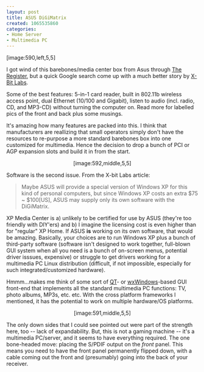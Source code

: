 ```yaml
--- 
layout: post
title: ASUS DiGiMatrix
created: 1065535860
categories: 
- Home Server
- Multimedia PC
---
```

[image:590,left,5,5]<p>I got wind of this barebones/media center box from Asus through <a href="http://www.theregister.co.uk/content/54/33262.html" title="Asus unveils DiGiMatrix hi-fi styled home PC">The Register</a>, but a quick Google search come up with a much better story by <a href="http://www.xbitlabs.com/news/mmedia/display/20030909020224.html" title="ASUS DiGiMatrix: a Barebone or an Ultimate Media Center?">X-Bit Labs</a>.</p>

<p>Some of the best features: 5-in-1 card reader, built in 802.11b wireless access point, dual Ethernet (10/100 and Gigabit), listen to audio (incl. radio, CD, and MP3-CD) without turning the computer on. Read more for labelled pics of the front and back plus some musings.</p>
<!--break-->
<p>It's amazing how many features are packed into this. I think that manufacturers are reallizing that small operators simply don't have the resources to re-purpose a more standard barebones box into one customized for multimedia. Hence the decision to drop a bunch of PCI or AGP expansion slots and build it in from the start.</p>

<p align="center">[image:592,middle,5,5]</p>

<p>Software is the second issue. From the X-bit Labs article:</p>
<blockquote>
Maybe ASUS will provide a special version of Windows XP for this kind of personal computers, but since Windows XP costs an extra $75 ~ $100[US], ASUS may supply only its own software with the DiGiMatrix.
</blockquote>

<p>XP Media Center is a) unlikely to be certified for use by ASUS (they're too friendly with DIY'ers) and b) I imagine the licensing cost is even higher than for "regular" XP Home. If ASUS <strong>is</strong> working on its own software, that would be amazing. Basically, your choices are to run Windows XP plus a bunch of third-party software (software isn't designed to work together, full-blown GUI system when all you need is a bunch of on-screen menus, potential driver isssues, expensive) or struggle to get drivers working for a multimedia PC Linux distribution (difficult, if not impossible, especially for such integrated/customized hardware).</p>

<p>Hmmm...makes me think of some sort of <a href="http://www.trolltech.com/products/qt/index.html">QT</a>- or <a href="http://www.wxwindows.org/" title="wxWindows cross-platform GUI framework">wxWindows</a>-based GUI front-end that implements all the standard multimedia PC functions: TV, photo albums, MP3s, etc. etc. With the cross platform frameworks I mentioned, it has the potential to work on multiple hardware/OS platforms.</p>

<p align="center">[image:591,middle,5,5]</p>

<p>The only down sides that I could see pointed out were part of the strength here, too -- lack of expandability. But, this is not a gaming machine -- it's a multimedia PC/server, and it seems to have everything required. The one bone-headed move: placing the S/PDIF output on the <em>front</em> panel. This means you need to have the front panel permanently flipped down, with a cable coming out the front and (presumably) going into the back of your receiver.</p>
